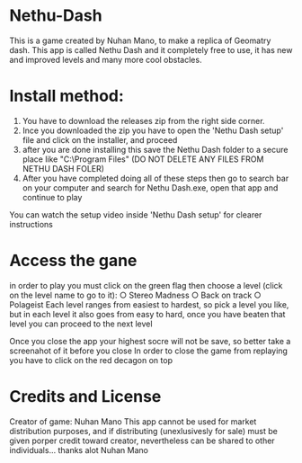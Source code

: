 # Nethu-Dash
This is a game created by Nuhan Mano, to make a replica of Geomatry dash. This app  is called Nethu Dash and it completely free to use, it has new and improved levels and many more cool obstacles.

# Install method:
1. You have to download the releases zip from the right side corner.
2. Ince you downloaded the zip you have to open the 'Nethu Dash setup' file and click on the installer, and proceed
3. after you are done installing this save the Nethu Dash folder to a secure place like "C:\Program Files" (DO NOT DELETE ANY FILES FROM NETHU DASH FOLER)
4. After you have completed doing all of these steps then go to search bar on your computer and search for Nethu Dash.exe, open that app and continue to play

You can watch the setup video inside 'Nethu Dash setup' for clearer instructions

# Access the gane
in order to play you must click on the green flag then choose a level (click on the level name to go to it):
                                           ○  Stereo Madness
                                            ○ Back on track
                                             ○ Polageist
Each level ranges from easiest to hardest, so pick a level you like, but in each level it also goes from easy to hard, once you have beaten that level you can proceed to the next level 

Once you close the app your highest socre will not be save, so better take a screenahot of it before you close
In order to close the game from replaying you have to click on the red decagon on top


# Credits and License
  Creator of game: Nuhan Mano
  This app cannot be used for market distribution purposes, and if distributing (unexlusivesly for sale) must be given porper credit toward creator, nevertheless can be shared to other individuals... thanks alot Nuhan Mano
